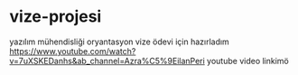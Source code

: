 # vize-projesi
yazılım mühendisliği oryantasyon vize ödevi için hazırladım
https://www.youtube.com/watch?v=7uXSKEDanhs&ab_channel=Azra%C5%9EilanPeri youtube video linkimö
